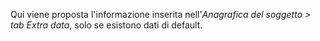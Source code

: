 Qui viene proposta l'informazione inserita nell'*Anagrafica del soggetto > tab Extra data*, solo se esistono dati di default.